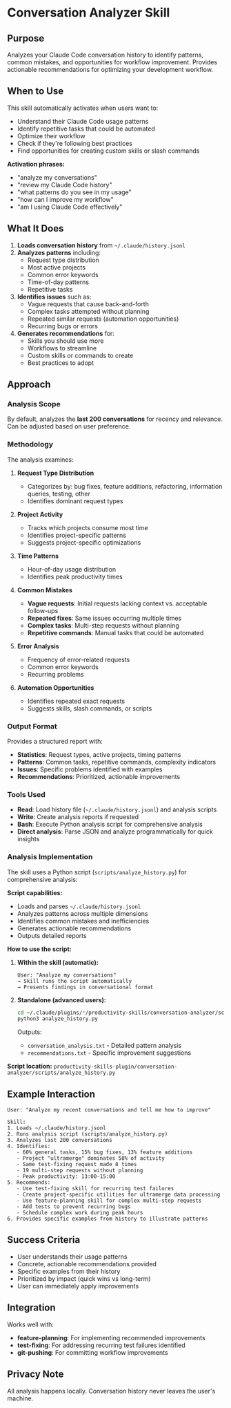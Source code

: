 # Conversation Analyzer Skill

## Purpose

Analyzes your Claude Code conversation history to identify patterns, common mistakes, and opportunities for workflow improvement. Provides actionable recommendations for optimizing your development workflow.

## When to Use

This skill automatically activates when users want to:
- Understand their Claude Code usage patterns
- Identify repetitive tasks that could be automated
- Optimize their workflow
- Check if they're following best practices
- Find opportunities for creating custom skills or slash commands

**Activation phrases:**
- "analyze my conversations"
- "review my Claude Code history"
- "what patterns do you see in my usage"
- "how can I improve my workflow"
- "am I using Claude Code effectively"

## What It Does

1. **Loads conversation history** from `~/.claude/history.jsonl`
2. **Analyzes patterns** including:
   - Request type distribution
   - Most active projects
   - Common error keywords
   - Time-of-day patterns
   - Repetitive tasks
3. **Identifies issues** such as:
   - Vague requests that cause back-and-forth
   - Complex tasks attempted without planning
   - Repeated similar requests (automation opportunities)
   - Recurring bugs or errors
4. **Generates recommendations** for:
   - Skills you should use more
   - Workflows to streamline
   - Custom skills or commands to create
   - Best practices to adopt

## Approach

### Analysis Scope

By default, analyzes the **last 200 conversations** for recency and relevance. Can be adjusted based on user preference.

### Methodology

The analysis examines:

1. **Request Type Distribution**
   - Categorizes by: bug fixes, feature additions, refactoring, information queries, testing, other
   - Identifies dominant request types

2. **Project Activity**
   - Tracks which projects consume most time
   - Identifies project-specific patterns
   - Suggests project-specific optimizations

3. **Time Patterns**
   - Hour-of-day usage distribution
   - Identifies peak productivity times

4. **Common Mistakes**
   - **Vague requests**: Initial requests lacking context vs. acceptable follow-ups
   - **Repeated fixes**: Same issues occurring multiple times
   - **Complex tasks**: Multi-step requests without planning
   - **Repetitive commands**: Manual tasks that could be automated

5. **Error Analysis**
   - Frequency of error-related requests
   - Common error keywords
   - Recurring problems

6. **Automation Opportunities**
   - Identifies repeated exact requests
   - Suggests skills, slash commands, or scripts

### Output Format

Provides a structured report with:
- **Statistics**: Request types, active projects, timing patterns
- **Patterns**: Common tasks, repetitive commands, complexity indicators
- **Issues**: Specific problems identified with examples
- **Recommendations**: Prioritized, actionable improvements

### Tools Used

- **Read**: Load history file (`~/.claude/history.jsonl`) and analysis scripts
- **Write**: Create analysis reports if requested
- **Bash**: Execute Python analysis script for comprehensive analysis
- **Direct analysis**: Parse JSON and analyze programmatically for quick insights

### Analysis Implementation

The skill uses a Python script (`scripts/analyze_history.py`) for comprehensive analysis:

**Script capabilities:**
- Loads and parses `~/.claude/history.jsonl`
- Analyzes patterns across multiple dimensions
- Identifies common mistakes and inefficiencies
- Generates actionable recommendations
- Outputs detailed reports

**How to use the script:**

1. **Within the skill (automatic):**
   ```
   User: "Analyze my conversations"
   → Skill runs the script automatically
   → Presents findings in conversational format
   ```

2. **Standalone (advanced users):**
   ```bash
   cd ~/.claude/plugins/*/productivity-skills/conversation-analyzer/scripts
   python3 analyze_history.py
   ```

   Outputs:
   - `conversation_analysis.txt` - Detailed pattern analysis
   - `recommendations.txt` - Specific improvement suggestions

**Script location:** `productivity-skills-plugin/conversation-analyzer/scripts/analyze_history.py`

## Example Interaction

```
User: "Analyze my recent conversations and tell me how to improve"

Skill:
1. Loads ~/.claude/history.jsonl
2. Runs analysis script (scripts/analyze_history.py)
3. Analyzes last 200 conversations
4. Identifies:
   - 60% general tasks, 15% bug fixes, 13% feature additions
   - Project "ultramerge" dominates 58% of activity
   - Same test-fixing request made 8 times
   - 19 multi-step requests without planning
   - Peak productivity: 13:00-15:00
5. Recommends:
   - Use test-fixing skill for recurring test failures
   - Create project-specific utilities for ultramerge data processing
   - Use feature-planning skill for complex multi-step requests
   - Add tests to prevent recurring bugs
   - Schedule complex work during peak hours
6. Provides specific examples from history to illustrate patterns
```

## Success Criteria

- User understands their usage patterns
- Concrete, actionable recommendations provided
- Specific examples from their history
- Prioritized by impact (quick wins vs long-term)
- User can immediately apply improvements

## Integration

Works well with:
- **feature-planning**: For implementing recommended improvements
- **test-fixing**: For addressing recurring test failures identified
- **git-pushing**: For committing workflow improvements

## Privacy Note

All analysis happens locally. Conversation history never leaves the user's machine.
